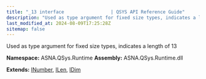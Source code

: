 ```yaml
---
title: "_13 interface                 | QSYS API Reference Guide"
description: "Used as type argument for fixed size types, indicates a length of 13  "
last_modified_at: 2024-08-09T17:25:28Z
sitemap: false
---
```


Used as type argument for fixed size types, indicates a length of 13 

**Namespace:** ASNA.QSys.Runtime
**Assembly:** ASNA.QSys.Runtime.dll

**Extends:** [INumber](/reference/runtime/qsys-runtime/i-number.html), [ILen](/reference/runtime/qsys-runtime/i-len.html), [IDim](/reference/runtime/qsys-runtime/i-dim.html)
<br>
<br>
